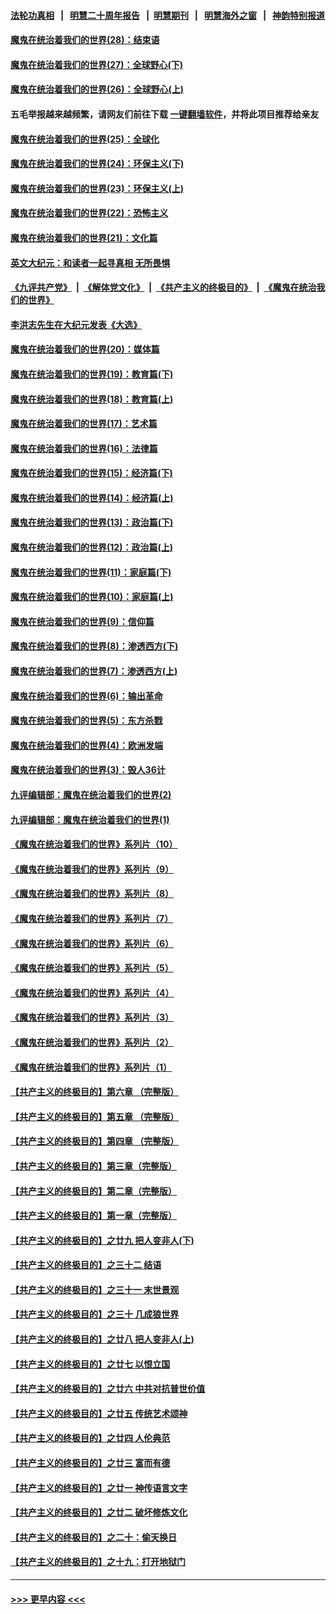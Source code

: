 #### [法轮功真相](https://github.com/gfw-breaker/truth/blob/master/README.md?t=0) &nbsp;&nbsp;|&nbsp;&nbsp; [明慧二十周年报告](https://github.com/gfw-breaker/mh-reports/blob/master/README.md?t=0) &nbsp;&nbsp;|&nbsp;&nbsp;[明慧期刊](https://github.com/gfw-breaker/mh-qikan) &nbsp;&nbsp;|&nbsp;&nbsp; [明慧海外之窗](https://github.com/gfw-breaker/mh-news/blob/master/README.md?t=0) &nbsp;&nbsp;|&nbsp;&nbsp; [神韵特别报道](https://github.com/gfw-breaker/mh-news/blob/master/shenyun.md?t=0)
#### [魔鬼在统治着我们的世界(28)：结束语](../pages/nsc422/n10936246.md?t=07080652) 
#### [魔鬼在统治着我们的世界(27)：全球野心(下)](../pages/nsc422/n10928319.md?t=07080652) 
#### [魔鬼在统治着我们的世界(26)：全球野心(上)](../pages/nsc422/n10900318.md?t=07080652) 
#### 五毛举报越来越频繁，请网友们前往下载 [一键翻墙软件](https://github.com/gfw-breaker/ssr-accounts)，并将此项目推荐给亲友
#### [魔鬼在统治着我们的世界(25)：全球化](../pages/nsc422/n10788205.md?t=07080652) 
#### [魔鬼在统治着我们的世界(24)：环保主义(下)](../pages/nsc422/n10695307.md?t=07080652) 
#### [魔鬼在统治着我们的世界(23)：环保主义(上)](../pages/nsc422/n10688613.md?t=07080652) 
#### [魔鬼在统治着我们的世界(22)：恐怖主义](../pages/nsc422/n10614727.md?t=07080652) 
#### [魔鬼在统治着我们的世界(21)：文化篇](../pages/nsc422/n10597706.md?t=07080652) 
#### [英文大纪元：和读者一起寻真相 无所畏惧](../pages/nsc422/n12542027.md?t=07080652) 
#### [《九评共产党》](https://github.com/begood0513/9ping.md/blob/master/README.md) &nbsp;|&nbsp; [《解体党文化》](../../../../jtdwh.md/blob/master/README.md)  &nbsp;|&nbsp; [《共产主义的终极目的》](../../../../gczydzjmd.md/blob/master/README.md) &nbsp;|&nbsp; [《魔鬼在统治我们的世界》](../../../../mgztzwmdsj.md/blob/master/README.md) 
#### [李洪志先生在大纪元发表《大选》](../pages/nsc422/n12534746.md?t=07080652) 
#### [魔鬼在统治着我们的世界(20)：媒体篇](../pages/nsc422/n10586579.md?t=07080652) 
#### [魔鬼在统治着我们的世界(19)：教育篇(下)](../pages/nsc422/n10564808.md?t=07080652) 
#### [魔鬼在统治着我们的世界(18)：教育篇(上)](../pages/nsc422/n10526970.md?t=07080652) 
#### [魔鬼在统治着我们的世界(17)：艺术篇](../pages/nsc422/n10499093.md?t=07080652) 
#### [魔鬼在统治着我们的世界(16)：法律篇](../pages/nsc422/n10485969.md?t=07080652) 
#### [魔鬼在统治着我们的世界(15)：经济篇(下)](../pages/nsc422/n10469975.md?t=07080652) 
#### [魔鬼在统治着我们的世界(14)：经济篇(上)](../pages/nsc422/n10457370.md?t=07080652) 
#### [魔鬼在统治着我们的世界(13)：政治篇(下)](../pages/nsc422/n10448270.md?t=07080652) 
#### [魔鬼在统治着我们的世界(12)：政治篇(上)](../pages/nsc422/n10444576.md?t=07080652) 
#### [魔鬼在统治着我们的世界(11)：家庭篇(下)](../pages/nsc422/n10440961.md?t=07080652) 
#### [魔鬼在统治着我们的世界(10)：家庭篇(上)](../pages/nsc422/n10435448.md?t=07080652) 
#### [魔鬼在统治着我们的世界(9)：信仰篇](../pages/nsc422/n10432159.md?t=07080652) 
#### [魔鬼在统治着我们的世界(8)：渗透西方(下)](../pages/nsc422/n10429603.md?t=07080652) 
#### [魔鬼在统治着我们的世界(7)：渗透西方(上)](../pages/nsc422/n10426013.md?t=07080652) 
#### [魔鬼在统治着我们的世界(6)：输出革命](../pages/nsc422/n10421536.md?t=07080652) 
#### [魔鬼在统治着我们的世界(5)：东方杀戮](../pages/nsc422/n10417707.md?t=07080652) 
#### [魔鬼在统治着我们的世界(4)：欧洲发端](../pages/nsc422/n10414890.md?t=07080652) 
#### [魔鬼在统治着我们的世界(3)：毁人36计](../pages/nsc422/n10411583.md?t=07080652) 
#### [九评编辑部：魔鬼在统治着我们的世界(2)](../pages/nsc422/n10410036.md?t=07080652) 
#### [九评编辑部：魔鬼在统治着我们的世界(1)](../pages/nsc422/n10406825.md?t=07080652) 
#### [《魔鬼在统治着我们的世界》系列片（10）](../pages/nsc422/n12292670.md?t=07080652) 
#### [《魔鬼在统治着我们的世界》系列片（9）](../pages/nsc422/n12290859.md?t=07080652) 
#### [《魔鬼在统治着我们的世界》系列片（8）](../pages/nsc422/n12287445.md?t=07080652) 
#### [《魔鬼在统治着我们的世界》系列片（7）](../pages/nsc422/n12283425.md?t=07080652) 
#### [《魔鬼在统治着我们的世界》系列片（6）](../pages/nsc422/n12282314.md?t=07080652) 
#### [《魔鬼在统治着我们的世界》系列片（5）](../pages/nsc422/n12281419.md?t=07080652) 
#### [《魔鬼在统治着我们的世界》系列片（4）](../pages/nsc422/n12274024.md?t=07080652) 
#### [《魔鬼在统治着我们的世界》系列片（3）](../pages/nsc422/n12271322.md?t=07080652) 
#### [《魔鬼在统治着我们的世界》系列片（2）](../pages/nsc422/n12269049.md?t=07080652) 
#### [《魔鬼在统治着我们的世界》系列片（1）](../pages/nsc422/n12267575.md?t=07080652) 
#### [【共产主义的终极目的】第六章 （完整版）](../pages/nsc422/n11428913.md?t=07080652) 
#### [【共产主义的终极目的】第五章 （完整版）](../pages/nsc422/n11428912.md?t=07080652) 
#### [【共产主义的终极目的】第四章 （完整版）](../pages/nsc422/n11428907.md?t=07080652) 
#### [【共产主义的终极目的】第三章（完整版）](../pages/nsc422/n11428848.md?t=07080652) 
#### [【共产主义的终极目的】第二章（完整版）](../pages/nsc422/n11428831.md?t=07080652) 
#### [【共产主义的终极目的】第一章（完整版）](../pages/nsc422/n11417651.md?t=07080652) 
#### [【共产主义的终极目的】之廿九 把人变非人(下)](../pages/nsc422/n11344140.md?t=07080652) 
#### [【共产主义的终极目的】之三十二 结语](../pages/nsc422/n11360535.md?t=07080652) 
#### [【共产主义的终极目的】之三十一 末世景观](../pages/nsc422/n11351129.md?t=07080652) 
#### [【共产主义的终极目的】之三十 几成狼世界](../pages/nsc422/n11348280.md?t=07080652) 
#### [【共产主义的终极目的】之廿八 把人变非人(上)](../pages/nsc422/n11340492.md?t=07080652) 
#### [【共产主义的终极目的】之廿七 以恨立国](../pages/nsc422/n11336944.md?t=07080652) 
#### [【共产主义的终极目的】之廿六 中共对抗普世价值](../pages/nsc422/n11324785.md?t=07080652) 
#### [【共产主义的终极目的】之廿五 传统艺术颂神](../pages/nsc422/n11296396.md?t=07080652) 
#### [【共产主义的终极目的】之廿四 人伦典范](../pages/nsc422/n11296397.md?t=07080652) 
#### [【共产主义的终极目的】之廿三 富而有德](../pages/nsc422/n11283598.md?t=07080652) 
#### [【共产主义的终极目的】之廿一 神传语言文字](../pages/nsc422/n11263265.md?t=07080652) 
#### [【共产主义的终极目的】之廿二 破坏修炼文化](../pages/nsc422/n11245728.md?t=07080652) 
#### [【共产主义的终极目的】之二十：偷天换日](../pages/nsc422/n11238846.md?t=07080652) 
#### [【共产主义的终极目的】之十九：打开地狱门](../pages/nsc422/n11206376.md?t=07080652) 

----
#### [ >>> 更早内容 <<< ](../indexes/nsc422-earlier.md)
